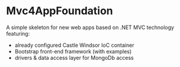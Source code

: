 Mvc4AppFoundation
=================

A simple skeleton for new web apps based on .NET MVC technology featuring: 
- already configured Castle Windsor IoC container 
- Bootstrap front-end framework (with examples) 
- drivers &amp; data access layer for MongoDb access